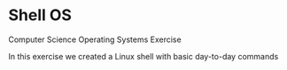 # Shell OS
Computer Science Operating Systems Exercise 

In this exercise we created a Linux shell with basic day-to-day commands
